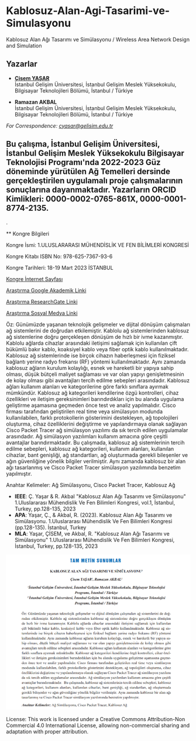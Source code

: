 # Kablosuz-Alan-Agi-Tasarimi-ve-Simulasyonu

Kablosuz Alan Ağı Tasarımı ve Simülasyonu / Wireless Area Network Design and Simulation


## Yazarlar

- [**Çisem YAŞAR**](https://scholar.google.com/citations?user=uehmKvoAAAAJ&hl=tr)  
  İstanbul Gelişim Üniversitesi, İstanbul Gelişim Meslek Yüksekokulu, Bilgisayar Teknolojileri Bölümü, İstanbul / Türkiye

- **Ramazan AKBAL**  
  İstanbul Gelişim Üniversitesi, İstanbul Gelişim Meslek Yüksekokulu, Bilgisayar Teknolojileri Bölümü, İstanbul / Türkiye
  
*For Correspondence: cyasar@gelisim.edu.tr*

## Bu çalışma, İstanbul Gelişim Üniversitesi, İstanbul Gelişim Meslek Yüksekokulu Bilgisayar Teknolojisi Programı'nda 2022-2023 Güz döneminde yürütülen Ağ Temelleri dersinde gerçekleştirilen uygulamalı proje çalışmalarının sonuçlarına dayanmaktadır. Yazarların ORCID Kimlikleri: 0000-0002-0765-861X, 0000-0001-8774-2135.
.

** Kongre Bilgileri

Kongre İsmi: 1.ULUSLARARASI MÜHENDİSLİK VE FEN BİLİMLERİ KONGRESİ

Kongre Kitabı ISBN No: 978-625-7367-93-6

Kongre Tarihleri: 18-19 Mart 2023 İSTANBUL

[Kongre İnternet Sayfası](https://www.engineeringandsciencescongress.org/)

[Araştırma Google Akademik Linki](https://scholar.google.com/citations?view_op=view_citation&hl=tr&user=uehmKvoAAAAJ&citation_for_view=uehmKvoAAAAJ:Tyk-4Ss8FVUC)

[Araştırma ResearchGate Linki](https://www.researchgate.net/publication/377890578_KABLOSUZ_ALAN_AGI_TASARIMI_VE_SIMULASYONU)

[Araştırma Sosyal Medya Linki](https://www.instagram.com/p/Cp74Le0NPox/)

Öz:
Günümüzde yaşanan teknolojik gelişmeler ve dijital dönüşüm çalışmaları ağ sistemlerini de doğrudan etkilemiştir. Kablolu ağ sistemlerinden kablosuz ağ sistemlerine doğru gerçekleşen dönüşüm 
de hızlı bir ivme kazanmıştır. Kablolu ağlarda cihazlar arasındaki iletişimi sağlamak için kullanılan 
çift bükümlü bakır kablo, koaksiyel kablo veya fiber optik kablo kullanılmaktadır. Kablosuz ağ sistemlerinde ise birçok cihazın haberleşmesi için fiziksel bağlantı yerine radyo frekansı (RF) yöntemi 
kullanılmaktadır. Aynı zamanda kablosuz ağların kurulum kolaylığı, esnek ve hareketli bir yapıya sahip olması, düşük bütçeli maliyet sağlaması ve var olan yapıyı genişletmesinin de kolay olması gibi 
avantajları tercih edilme sebepleri arasındadır. Kablosuz ağları kullanım alanları ve kategorilerine göre 
farklı sınıflara ayırmak mümkündür. Kablosuz ağ kategorileri kendilerine özgü kontrolleri, cihaz özellikleri ve iletişim gereksinimleri barındırdıkları için bu alanda uygulama geliştirme aşamasına geçmeden önce test ve analiz yapılmalıdır. Cisco firması tarafından geliştirilen real time veya simülasyon 
modunda kullanılabilen, farklı protokollerin gösterimini destekleyen, ağ topolojileri oluşturma, cihaz 
özelliklerini değiştirme ve yapılandırmaya olanak sağlayan Cisco Packet Tracer ağ simülasyon yazılımı 
da sık tercih edilen uygulamalar arasındadır. Ağ simülasyon yazılımları kullanım amacına göre çeşitli 
avantajlar barındırmaktadır. Bu çalışmada, kablosuz ağ sistemlerinin tercih edilme sebepleri, kablosuz 
ağ kategorileri, kullanım alanları, kullanılan cihazlar, bant genişliği, ağ standartları, ağ oluşturmada 
gerekli bileşenler ve ağın güvenliğine yönelik bilgiler verilmiştir. Aynı zamanda kablosuz bir alan ağı 
tasarlanmış ve Cisco Packet Tracer simülasyon yazılımında benzetim yapılmıştır. 

Anahtar Kelimeler: Ağ Simülasyonu, Cisco Packet Tracer, Kablosuz Ağ

- **IEEE**: Ç. Yaşar & R. Akbal "Kablosuz Alan Ağı Tasarımı ve Simülasyonu"  1.Uluslararası Mühendislik Ve Fen Bilimleri Kongresi, vol.1, İstanbul, Turkey, pp.128-135, 2023                               
- **APA**: Yaşar, Ç., & Akbal, R. (2023).  Kablosuz Alan Ağı Tasarımı ve Simülasyonu. 1.Uluslararası Mühendislik Ve Fen Bilimleri Kongresi (pp.128-135). İstanbul, Turkey                            
- **MLA**: Yaşar, ÇİSEM, ve Akbal, R.  "Kablosuz Alan Ağı Tasarımı ve Simülasyonu"  1.Uluslararası Mühendislik Ve Fen Bilimleri Kongresi, İstanbul, Turkey, pp.128-135, 2023              

![Bildiri Metni](https://github.com/cyasar34/Kablosuz-Alan-Agi-Tasarimi-ve-Simulasyonu/blob/main/kablosuz_alan_agi_tasarimi_simulasyonu.PNG)

License:
This work is licensed under a Creative Commons Attribution-Non Commercial 4.0 International License, allowing non-commercial sharing and adaptation with proper attribution.
